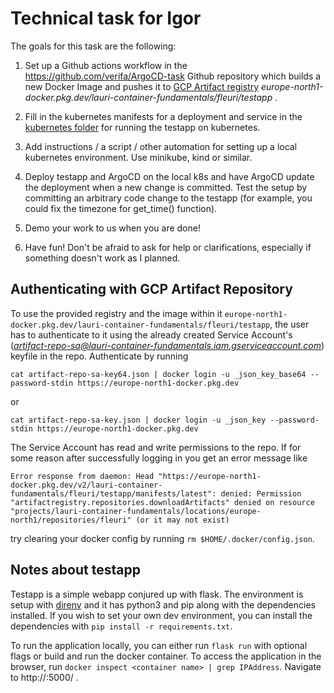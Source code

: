 # Technical task for Igor

The goals for this task are the following:

1. Set up a Github actions workflow in the https://github.com/verifa/ArgoCD-task Github repository which builds a new 
Docker Image and pushes it to [GCP Artifact registry](https://cloud.google.com/artifact-registry/docs) *europe-north1-docker.pkg.dev/lauri-container-fundamentals/fleuri/testapp* .

2. Fill in the kubernetes manifests for a deployment and service in the [kubernetes folder](kubernetes) for running the 
   testapp on kubernetes.   

3. Add instructions / a script / other automation for setting up a local kubernetes environment. Use minikube, kind or
similar.
   
4. Deploy testapp and ArgoCD on the local k8s and have ArgoCD update the deployment when a new change is committed. Test
the setup by committing an arbitrary code change to the testapp (for example, you could fix the timezone for get_time() function).
   
5. Demo your work to us when you are done!

6. Have fun! Don't be afraid to ask for help or clarifications, especially if something doesn't work as I planned.

## Authenticating with GCP Artifact Repository

To use the provided registry and the image within it ``` europe-north1-docker.pkg.dev/lauri-container-fundamentals/fleuri/testapp ```,
the user has to authenticate to it using the already created Service Account's (*artifact-repo-sa@lauri-container-fundamentals.iam.gserviceaccount.com*)
keyfile in the repo. Authenticate by running

    cat artifact-repo-sa-key64.json | docker login -u _json_key_base64 --password-stdin https://europe-north1-docker.pkg.dev
or

    cat artifact-repo-sa-key.json | docker login -u _json_key --password-stdin https://europe-north1-docker.pkg.dev

The Service Account has read and write permissions to the repo. If for some reason after successfully logging in you get
an error message like

    Error response from daemon: Head "https://europe-north1-docker.pkg.dev/v2/lauri-container-fundamentals/fleuri/testapp/manifests/latest": denied: Permission "artifactregistry.repositories.downloadArtifacts" denied on resource "projects/lauri-container-fundamentals/locations/europe-north1/repositories/fleuri" (or it may not exist)

try clearing your docker config by running ``` rm $HOME/.docker/config.json ```. 

## Notes about testapp

Testapp is a simple webapp conjured up with flask. The environment is setup with [direnv](https://direnv.net/) and it has
python3 and pip along with the dependencies installed. If you wish to set your own dev environment, you can install the
dependencies with ```pip install -r requirements.txt```.

To run the application locally, you can either run ```flask run``` with optional flags or build and run the docker container. To access the application in the browser, run ``` docker inspect <container name> | grep IPAddress ```. Navigate to http://<ip address>:5000/ .

